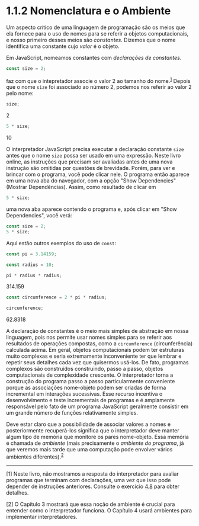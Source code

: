 # 1.1.2  Nomenclatura e o Ambiente

Um aspecto crítico de uma linguagem de programação são os meios que ela fornece para o uso de nomes para se referir a objetos computacionais, e nosso primeiro desses meios são *constantes*. Dizemos que o nome identifica uma constante cujo *valor* é o objeto.

Em JavaScript, nomeamos constantes com *declarações de constantes*.

```js
const size = 2;
```

faz com que o intepretador associe o valor 2 ao tamanho do nome.<sup>[1](#footnote-link-1)</sup> Depois que o nome `size` foi associado ao número 2, podemos nos referir ao valor 2 pelo nome:

```js
size; 
```
2

```js
5 * size; 
```
10

O interpretador JavaScript precisa executar a declaração constante `size` antes que o nome `size` possa ser usado em uma expressão. Neste livro online, as instruções que precisam ser avaliadas antes de uma nova instrução são omitidas por questões de brevidade. Porém, para ver e brincar com o programa, você pode clicar nele. O programa então aparece em uma nova aba do navegador, com a opção "Show Dependencies" (Mostrar Dependências). Assim, como resultado de clicar em

```js
5 * size; 
```

uma nova aba aparece contendo o programa e, após clicar em "Show Dependencies", você verá:

```js
const size = 2;
5 * size; 
```

Aqui estão outros exemplos do uso de `const`:

```js
const pi = 3.14159; 
```
```js
const radius = 10; 
```
```js
pi * radius * radius; 
```
314.159

```js
const circumference = 2 * pi * radius; 
```
```js
circumference; 
```
62.8318

A declaração de constantes é o meio mais simples de abstração em nossa linguagem, pois nos permite usar nomes simples para se referir aos resultados de operações compostas, como a `circumference` (circunferência) calculada acima. Em geral, objetos computacionais podem ter estruturas muito complexas e seria extremamente inconveniente ter que lembrar e repetir seus detalhes cada vez que quisermos usá-los. De fato, programas complexos são construídos construindo, passo a passo, objetos computacionais de complexidade crescente. O interpretador torna a construção do programa passo a passo particularmente conveniente porque as associações nome-objeto podem ser criadas de forma incremental em interações sucessivas. Esse recurso incentiva o desenvolvimento e teste incrementais de programas e é amplamente responsável pelo fato de um programa JavaScript geralmente consistir em um grande número de funções relativamente simples.

Deve estar claro que a possibilidade de associar valores a nomes e posteriormente recuperá-los significa que o interpretador deve manter algum tipo de memória que monitore os pares nome-objeto. Essa memória é chamada de *ambiente* (mais precisamente o *ambiente do programa*, já que veremos mais tarde que uma computação pode envolver vários ambientes diferentes).<sup>[2](#footnote-link-2)</sup>

----

<a name="footnote-link-1"></a> [1] Neste livro, não mostramos a resposta do interpretador para avaliar programas que terminam com declarações, uma vez que isso pode depender de instruções anteriores. Consulte o exercício [4.8](4.1.2#ex-4.8) para obter detalhes.

<a name="footnote-link-2"></a> [2] O Capítulo 3 mostrará que essa noção de ambiente é crucial para entender como o interpretador funciona. O Capítulo 4 usará ambientes para implementar interpretadores.
